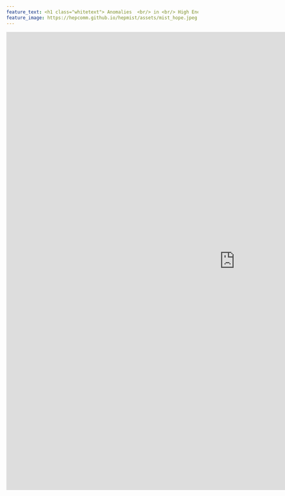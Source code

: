 ```yaml
---
feature_text: <h1 class="whitetext"> Anomalies  <br/> in <br/> High Energy Physics </h1>
feature_image: https://hepcomm.github.io/hepmist/assets/mist_hope.jpeg
---
```


<embed src="https://hepcomm.github.io/hepmist/solutions/muon-g-2/muon-g-2.pdf" type="application/pdf" width="1200" height="1200" />
